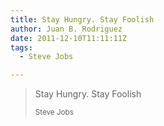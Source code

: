 ```yaml
---
title: Stay Hungry. Stay Foolish
author: Juan B. Rodriguez
date: 2011-12-10T11:11:11Z
tags:
  - Steve Jobs

---
```


<blockquote>
	<p>Stay Hungry. Stay Foolish</p>
	<small>Steve Jobs</small>
</blockquote>
